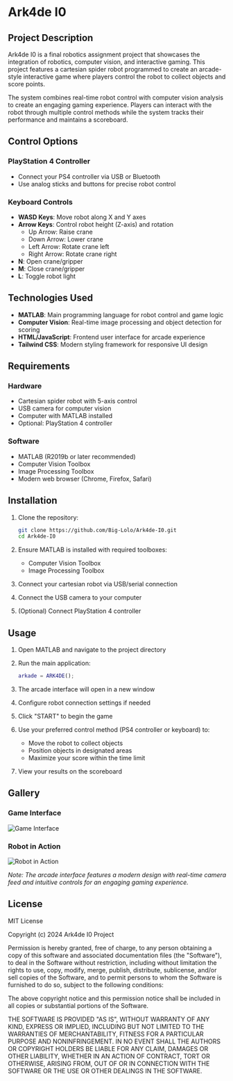 # Ark4de I0

## Project Description

Ark4de I0 is a final robotics assignment project that showcases the integration of robotics, computer vision, and interactive gaming. This project features a cartesian spider robot programmed to create an arcade-style interactive game where players control the robot to collect objects and score points.

The system combines real-time robot control with computer vision analysis to create an engaging gaming experience. Players can interact with the robot through multiple control methods while the system tracks their performance and maintains a scoreboard.

## Control Options

### PlayStation 4 Controller
- Connect your PS4 controller via USB or Bluetooth
- Use analog sticks and buttons for precise robot control

### Keyboard Controls
- **WASD Keys**: Move robot along X and Y axes
- **Arrow Keys**: Control robot height (Z-axis) and rotation
  - Up Arrow: Raise crane
  - Down Arrow: Lower crane  
  - Left Arrow: Rotate crane left
  - Right Arrow: Rotate crane right
- **N**: Open crane/gripper
- **M**: Close crane/gripper
- **L**: Toggle robot light

## Technologies Used

- **MATLAB**: Main programming language for robot control and game logic
- **Computer Vision**: Real-time image processing and object detection for scoring
- **HTML/JavaScript**: Frontend user interface for arcade experience
- **Tailwind CSS**: Modern styling framework for responsive UI design

## Requirements

### Hardware
- Cartesian spider robot with 5-axis control
- USB camera for computer vision
- Computer with MATLAB installed
- Optional: PlayStation 4 controller

### Software
- MATLAB (R2019b or later recommended)
- Computer Vision Toolbox
- Image Processing Toolbox
- Modern web browser (Chrome, Firefox, Safari)

## Installation

1. Clone the repository:
   ```bash
   git clone https://github.com/Big-Lolo/Ark4de-I0.git
   cd Ark4de-I0
   ```

2. Ensure MATLAB is installed with required toolboxes:
   - Computer Vision Toolbox
   - Image Processing Toolbox

3. Connect your cartesian robot via USB/serial connection

4. Connect the USB camera to your computer

5. (Optional) Connect PlayStation 4 controller

## Usage

1. Open MATLAB and navigate to the project directory

2. Run the main application:
   ```matlab
   arkade = ARK4DE();
   ```

3. The arcade interface will open in a new window

4. Configure robot connection settings if needed

5. Click "START" to begin the game

6. Use your preferred control method (PS4 controller or keyboard) to:
   - Move the robot to collect objects
   - Position objects in designated areas
   - Maximize your score within the time limit

7. View your results on the scoreboard

## Gallery

### Game Interface
![Game Interface](assets/images/image1.png)

### Robot in Action
![Robot in Action](assets/images/image2.png)

*Note: The arcade interface features a modern design with real-time camera feed and intuitive controls for an engaging gaming experience.*

## License

MIT License

Copyright (c) 2024 Ark4de I0 Project

Permission is hereby granted, free of charge, to any person obtaining a copy
of this software and associated documentation files (the "Software"), to deal
in the Software without restriction, including without limitation the rights
to use, copy, modify, merge, publish, distribute, sublicense, and/or sell
copies of the Software, and to permit persons to whom the Software is
furnished to do so, subject to the following conditions:

The above copyright notice and this permission notice shall be included in all
copies or substantial portions of the Software.

THE SOFTWARE IS PROVIDED "AS IS", WITHOUT WARRANTY OF ANY KIND, EXPRESS OR
IMPLIED, INCLUDING BUT NOT LIMITED TO THE WARRANTIES OF MERCHANTABILITY,
FITNESS FOR A PARTICULAR PURPOSE AND NONINFRINGEMENT. IN NO EVENT SHALL THE
AUTHORS OR COPYRIGHT HOLDERS BE LIABLE FOR ANY CLAIM, DAMAGES OR OTHER
LIABILITY, WHETHER IN AN ACTION OF CONTRACT, TORT OR OTHERWISE, ARISING FROM,
OUT OF OR IN CONNECTION WITH THE SOFTWARE OR THE USE OR OTHER DEALINGS IN THE
SOFTWARE.
